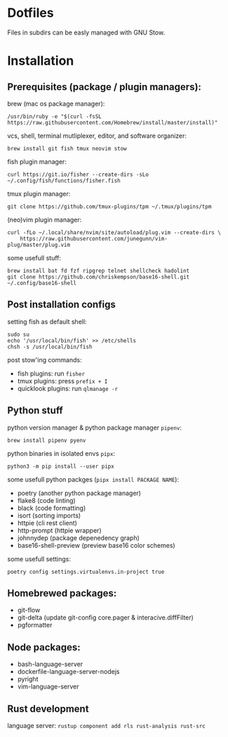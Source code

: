 # Dotfiles

Files in subdirs can be easly managed with GNU Stow.


# Installation

## Prerequisites (package / plugin managers):

brew (mac os package manager):

```
/usr/bin/ruby -e "$(curl -fsSL https://raw.githubusercontent.com/Homebrew/install/master/install)"
```

vcs, shell, terminal mutliplexer, editor, and software organizer:

```
brew install git fish tmux neovim stow
```

fish plugin manager:

```
curl https://git.io/fisher --create-dirs -sLo ~/.config/fish/functions/fisher.fish
```

tmux plugin manager:

```
git clone https://github.com/tmux-plugins/tpm ~/.tmux/plugins/tpm
```

(neo)vim plugin manager:

```
curl -fLo ~/.local/share/nvim/site/autoload/plug.vim --create-dirs \
    https://raw.githubusercontent.com/junegunn/vim-plug/master/plug.vim
```

some usefull stuff:

```
brew install bat fd fzf ripgrep telnet shellcheck hadolint
git clone https://github.com/chriskempson/base16-shell.git ~/.config/base16-shell
```

## Post installation configs


setting fish as default shell:

```
sudo su
echo '/usr/local/bin/fish' >> /etc/shells
chsh -s /usr/local/bin/fish
```

post stow'ing commands:

- fish plugins: run `fisher`
- tmux plugins: press `prefix + I`
- quicklook plugins: run `qlmanage -r`


## Python stuff

python version manager & python package manager `pipenv`:

```
brew install pipenv pyenv
```

python binaries in isolated envs `pipx`:

```
python3 -m pip install --user pipx
```

some usefull python packges (`pipx install PACKAGE NAME`):

- poetry (another python package manager)
- flake8 (code linting)
- black (code formatting)
- isort (sorting imports)
- httpie (cli rest client)
- http-prompt (httpie wrapper)
- johnnydep (package depenedency graph)
- base16-shell-preview (preview base16 color schemes)


some usefull settings:

```
poetry config settings.virtualenvs.in-project true
```

## Homebrewed packages:
- git-flow
- git-delta (update git-config core.pager & interacive.diffFilter)
- pgformatter


## Node packages:

- bash-language-server
- dockerfile-language-server-nodejs
- pyright
- vim-language-server


## Rust development

language server:
`rustup component add rls rust-analysis rust-src`
